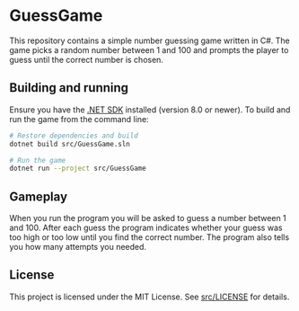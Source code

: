 # GuessGame

This repository contains a simple number guessing game written in C#. The game picks a random number between 1 and 100 and prompts the player to guess until the correct number is chosen.

## Building and running

Ensure you have the [.NET SDK](https://dotnet.microsoft.com/download) installed (version 8.0 or newer). To build and run the game from the command line:

```bash
# Restore dependencies and build
dotnet build src/GuessGame.sln

# Run the game
dotnet run --project src/GuessGame
```

## Gameplay

When you run the program you will be asked to guess a number between 1 and 100. After each guess the program indicates whether your guess was too high or too low until you find the correct number. The program also tells you how many attempts you needed.

## License

This project is licensed under the MIT License. See [src/LICENSE](src/LICENSE) for details.